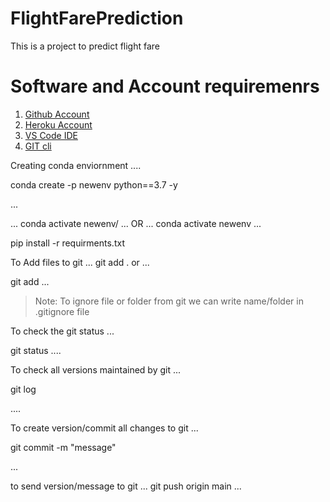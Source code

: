 # FlightFarePrediction
This is a project to predict flight fare 

# Software and Account requiremenrs

1. [Github Account](https://github.com)
2. [Heroku Account](https://dashboard.heroku.com/login)
3. [VS Code IDE](https://code.visualstudio.com/download)
4. [GIT cli](https://git-scm.com/downloads)


Creating conda enviornment
....

conda create -p newenv python==3.7 -y

...

...
conda activate newenv/
...
OR
...
conda activate newenv
...

pip install -r requirments.txt

To Add files to git
...
git add .
or
...

git add <filename>
...

> Note: To ignore file or folder from git we can write name/folder in .gitignore file

To check the git status
...

git status
....

To check all versions maintained by git
...

git log

....

To create version/commit all changes to git
...

git commit -m "message"

...

to send version/message to git
...
git push origin main
...